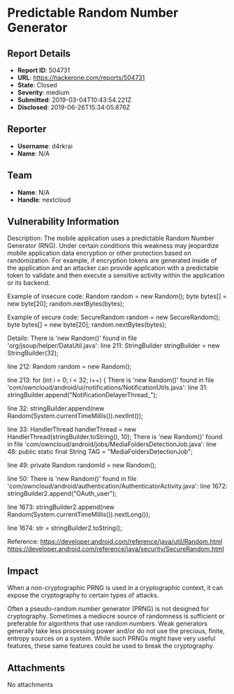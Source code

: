#  Predictable Random Number Generator

## Report Details
- **Report ID**: 504731
- **URL**: https://hackerone.com/reports/504731
- **State**: Closed
- **Severity**: medium
- **Submitted**: 2019-03-04T10:43:54.221Z
- **Disclosed**: 2019-06-26T15:34:05.876Z

## Reporter
- **Username**: d4rkrai
- **Name**: N/A

## Team
- **Name**: N/A
- **Handle**: nextcloud

## Vulnerability Information
Description:
The mobile application uses a predictable Random Number Generator (RNG).
Under certain conditions this weakness may jeopardize mobile application data encryption or other protection based on randomization. For example, if encryption tokens are generated inside of the application and an attacker can provide application with a predictable token to validate and then execute a sensitive activity within the application or its backend.

Example of insecure code:
Random random = new Random();
byte bytes[] = new byte[20];
random.nextBytes(bytes);

Example of secure code:
SecureRandom random = new SecureRandom();
byte bytes[] = new byte[20];
random.nextBytes(bytes);

Details:
There is 'new Random()' found in file 'org/jsoup/helper/DataUtil.java':
line 211:         StringBuilder stringBuilder = new StringBuilder(32);

line 212:         Random random = new Random();

line 213:         for (int i = 0; i < 32; i++) {
There is 'new Random()' found in file 'com/owncloud/android/ui/notifications/NotificationUtils.java':
line 31:         stringBuilder.append("NotificationDelayerThread_");

line 32:         stringBuilder.append(new Random(System.currentTimeMillis()).nextInt());

line 33:         HandlerThread handlerThread = new HandlerThread(stringBuilder.toString(), 10);
There is 'new Random()' found in file 'com/owncloud/android/jobs/MediaFoldersDetectionJob.java':
line 48:     public static final String TAG = "MediaFoldersDetectionJob";

line 49:     private Random randomId = new Random();

line 50:
There is 'new Random()' found in file 'com/owncloud/android/authentication/AuthenticatorActivity.java':
line 1672:             stringBuilder2.append("OAuth_user");

line 1673:             stringBuilder2.append(new Random(System.currentTimeMillis()).nextLong());

line 1674:             str = stringBuilder2.toString();


Reference:
https://developer.android.com/reference/java/util/Random.html
https://developer.android.com/reference/java/security/SecureRandom.html

## Impact

When a non-cryptographic PRNG is used in a cryptographic context, it can expose the cryptography to certain types of attacks.

Often a pseudo-random number generator (PRNG) is not designed for cryptography. Sometimes a mediocre source of randomness is sufficient or preferable for algorithms that use random numbers. Weak generators generally take less processing power and/or do not use the precious, finite, entropy sources on a system. While such PRNGs might have very useful features, these same features could be used to break the cryptography.

## Attachments
No attachments
